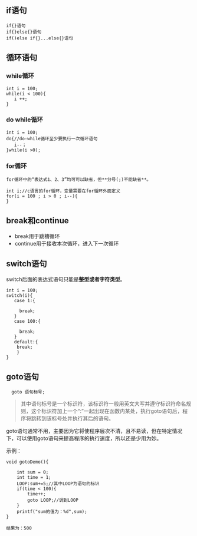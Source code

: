 ## if语句

    if{}语句
    if{}else{}语句
    if()else if{}...else{}语句

## 循环语句

### while循环

    int i = 100;
    while(i < 100){
       i ++;
    }

### do while循环

    int i = 100;
    do{//do-while循环至少要执行一次循环语句
       i--；
    }while(i >0);


### for循环

    for循环中的“表达式1、2、3”均可可以缺省，但**分号(;)不能缺省**。 

    int i;//c语言的for循环，变量需要在for循环外面定义
    for(i = 100 ; i > 0 ; i--){
    }

## break和continue

- break用于跳槽循环
- continue用于接收本次循环，进入下一次循环


## switch语句

switch后面的表达式语句只能是**整型或者字符类型**。

    int i = 100;
    switch(i){
       case 1:{
    
         break;
       }
       case 100:{
    
         break;
       }
       default:{
        break;
        }
    }

## goto语句

      goto 语句标号;

>其中语句标号是一个标识符，该标识符一般用英文大写并遵守标识符命名规则，这个标识符加上一个“:”一起出现在函数内某处，执行goto语句后，程序将跳转到该标号处并执行其后的语句。

goto语句通常不用，主要因为它将使程序层次不清，且不易读，但在特定情况下，可以使用goto语句来提高程序的执行速度，所以还是少用为妙。

示例：

    void gotoDemo(){

        int sum = 0;
        int time = 1;
        LOOP:sum+=5;//其中LOOP为语句的标识
        if(time < 100){
            time++;
            goto LOOP;//调到LOOP
        }
        printf("sum的值为：%d",sum);
    }

    结果为：500




